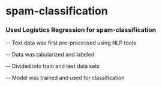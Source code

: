 # spam-classification
### Used Logistics Regression for spam-classification
-- Text data was first pre-processed using NLP tools

-- Data was tabularized and labeled

-- Divided into train and test data sets

-- Model was trained and used for classification
